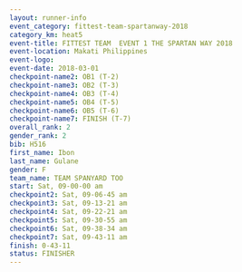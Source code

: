 ```yaml
---
layout: runner-info 
event_category: fittest-team-spartanway-2018 
category_km: heat5 
event-title: FITTEST TEAM  EVENT 1 THE SPARTAN WAY 2018 
event-location: Makati Philippines 
event-logo: 
event-date: 2018-03-01 
checkpoint-name2: OB1 (T-2) 
checkpoint-name3: OB2 (T-3) 
checkpoint-name4: OB3 (T-4) 
checkpoint-name5: OB4 (T-5) 
checkpoint-name6: OB5 (T-6) 
checkpoint-name7: FINISH (T-7) 
overall_rank: 2
gender_rank: 2
bib: H516
first_name: Ibon
last_name: Gulane
gender: F
team_name: TEAM SPANYARD TOO
start: Sat, 09-00-00 am
checkpoint2: Sat, 09-06-45 am
checkpoint3: Sat, 09-13-21 am
checkpoint4: Sat, 09-22-21 am
checkpoint5: Sat, 09-30-55 am
checkpoint6: Sat, 09-38-34 am
checkpoint7: Sat, 09-43-11 am
finish: 0-43-11
status: FINISHER
---
```

